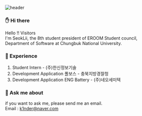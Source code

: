 ![header](https://capsule-render.vercel.app/api?type=soft&color=BDECB6&height=110&section=header&text=SEO%30KLII&fontAlignY=0&fontSize=70)
### ✋ Hi there 
Hello !! Visitors <br/>
I'm SeokLii, the 8th student president of EROOM Student council, Department of Software at Chungbuk National University.

### 💎 Experience
1. Student Intern - (주)한신정보기술 
2. Development Application 폴보스 - 충북지방경찰청 
3. Development Application ENG Battery - (주)네오세미텍

### 💬 Ask me about
if you want to ask me, please send me an email. <br/>
Email : k1nder@naver.com


<!--
**SeokLii/SeokLii** is a ✨ _special_ ✨ repository because its `README.md` (this file) appears on your GitHub profile.

Here are some ideas to get you started:

- 🔭 I’m currently working on ...
- 🌱 I’m currently learning ...
- 👯 I’m looking to collaborate on ...
- 🤔 I’m looking for help with ...
- 💬 Ask me about ...
- 📫 How to reach me: ...
- 😄 Pronouns: ...
- ⚡ Fun fact: ...
-->
